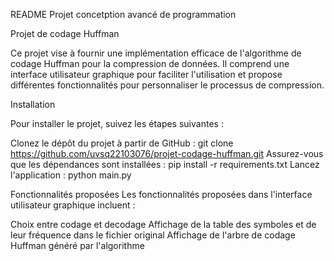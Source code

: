 README Projet concetption avancé de programmation

Projet de codage Huffman

Ce projet vise à fournir une implémentation efficace de l'algorithme de codage Huffman pour la compression de données. Il comprend une interface utilisateur graphique pour faciliter l'utilisation et propose différentes fonctionnalités pour personnaliser le processus de compression.

Installation

Pour installer le projet, suivez les étapes suivantes :

Clonez le dépôt du projet à partir de GitHub : git clone https://github.com/uvsq22103076/projet-codage-huffman.git
Assurez-vous que les dépendances sont installées : pip install -r requirements.txt
Lancez l'application : python main.py

Fonctionnalités proposées
Les fonctionnalités proposées dans l'interface utilisateur graphique incluent :

Choix entre codage et decodage
Affichage de la table des symboles et de leur fréquence dans le fichier original
Affichage de l'arbre de codage Huffman généré par l'algorithme
